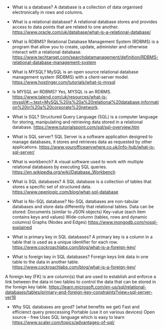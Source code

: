 - What is a database?
A database is a collection of data organised electronically in rows and columns.

- What is a relational database?
A relational database stores and provides access to data points that are related to one another.
https://www.oracle.com/uk/database/what-is-a-relational-database/

- What is RDBMS?
Relational Database Management System (RDBMS) is a program that allow you to create, update, administer and otherwise interact with a relational database.
https://www.techtarget.com/searchdatamanagement/definition/RDBMS-relational-database-management-system

- What is MYSQL?
MySQL is an open source relational database management system (RDBMS) with a client-server model.
https://www.hostinger.com/tutorials/what-is-mysql

- Is MYSQL an RDBMS?
Yes, MYSQL is an RDBMS.
https://www.talend.com/uk/resources/what-is-mysql/#:~:text=MySQL%20is%20a%20relational%20database,information%20in%20a%20corporate%20network.

- What is SQL?
Structured Query Language (SQL) is a computer language for storing, manipulating and retrieving data stored in a relational database.
https://www.tutorialspoint.com/sql/sql-overview.htm

- What is SQL server?
SQL Server is a software application designed to manage databases, it stores and retrieves data as requested by other applications.
https://www.yourofficeanywhere.co.uk/info-hub/what-is-sql-server/

- What is workbench?
A visual software used to work with multiple relational databases by executing SQL queries.
https://en.wikipedia.org/wiki/Database_Workbench

- What is SQL databases?
A SQL database is a collection of tables that stores a specific set of structured data.
https://www.openlogic.com/blog/what-sql-database

- What is No-SQL database?
No-SQL databases are non-tabular databases and store data differently that relational tables.
Data can be stored:
Documents (similar to JSON objects)
Key-value (each item contains keys and values)
Wide-column (tables, rows and dynamic columns)
Graphs (Nodes and Edges)
https://www.mongodb.com/nosql-explained

- What is primary key in SQL databases?
A primary key is a column in a table that is used as a unique identifier for each row.
https://www.cockroachlabs.com/blog/what-is-a-foreign-key/

- What is foreign key in SQL databases?
Foreign keys link data in one table to the data in another table.
https://www.cockroachlabs.com/blog/what-is-a-foreign-key/

A foreign key (FK) is are column(s) that are used to establish and enforce a link between the data in two tables to control the data that can be stored in the foreign key table.
https://learn.microsoft.com/en-us/sql/relational-databases/tables/primary-and-foreign-key-constraints?view=sql-server-ver16

- Why SQL databases are good? (what benefits we get)
Fast and efficienct query preocessing
Portable (use it on various devices)
Open source - free
Uses SQL language which is easy to learn 
https://www.scaler.com/topics/advantages-of-sql/